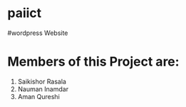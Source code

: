 # paiict

#wordpress Website

# Members of this Project are:
1. Saikishor Rasala
2. Nauman Inamdar
3. Aman Qureshi 
